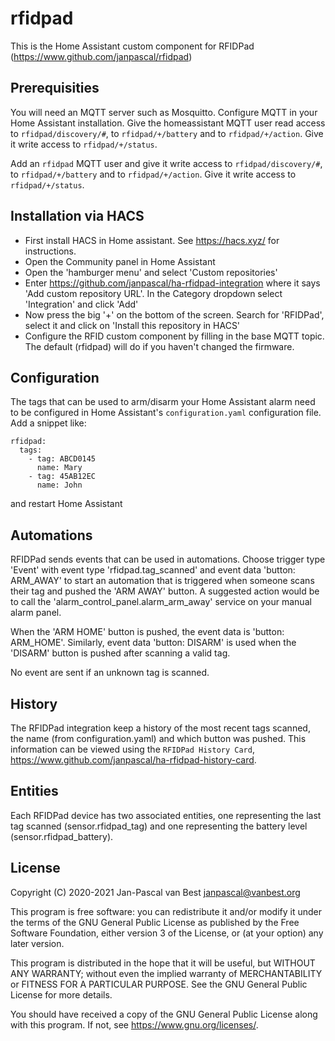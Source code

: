 # rfidpad
This is the Home Assistant custom component for RFIDPad
(https://www.github.com/janpascal/rfidpad)

## Prerequisities
You will need an MQTT server such as Mosquitto. Configure MQTT in your Home
Assistant installation. Give the homeassistant MQTT user read access to
`rfidpad/discovery/#`, to `rfidpad/+/battery` and to `rfidpad/+/action`.
Give it write access to `rfidpad/+/status`.

Add an `rfidpad` MQTT user and give it write access to 
`rfidpad/discovery/#`, to `rfidpad/+/battery` and to `rfidpad/+/action`.
Give it write access to `rfidpad/+/status`.

## Installation via HACS
- First install HACS in Home assistant. See https://hacs.xyz/ for instructions.
- Open the Community panel in Home Assistant
- Open the 'hamburger menu' and select 'Custom repositories'
- Enter https://github.com/janpascal/ha-rfidpad-integration where it says 'Add custom repository URL'. In the Category dropdown select 'Integration' and click 'Add' 
- Now press the big '+' on the bottom of the screen. Search for 'RFIDPad', select it and click on 'Install this repository in HACS'
- Configure the RFID custom component by filling in the base MQTT topic. The default (rfidpad) will do if you haven't changed the firmware.

## Configuration
The tags that can be used to arm/disarm your Home Assistant alarm need to be
configured in Home Assistant's `configuration.yaml` configuration file.
Add a snippet like:

```
rfidpad:
  tags:
    - tag: ABCD0145
      name: Mary
    - tag: 45AB12EC
      name: John
```

and restart Home Assistant

## Automations
RFIDPad sends events that can be used in automations. Choose trigger type
'Event' with event type 'rfidpad.tag_scanned'  and event data 'button: ARM_AWAY'
to start an automation that is triggered when someone scans their tag and pushed
the 'ARM AWAY' button. A suggested action would be to call the
'alarm_control_panel.alarm_arm_away' service on your manual alarm panel.

When the 'ARM HOME' button is pushed, the event data is 'button: ARM_HOME'.
Similarly, event data 'button: DISARM' is used when the 'DISARM' button is
pushed after scanning a valid tag.

No event are sent if an unknown tag is scanned.

## History
The RFIDPad integration keep a history of the most recent tags scanned, the name
(from configuration.yaml) and which button was pushed. This information can be
viewed using the `RFIDPad History Card`,
https://www.github.com/janpascal/ha-rfidpad-history-card.

## Entities
Each RFIDPad device has two associated entities, one representing the last tag
scanned (sensor.rfidpad_tag) and one representing the battery level
(sensor.rfidpad_battery).


## License
Copyright (C) 2020-2021 Jan-Pascal van Best <janpascal@vanbest.org>

This program is free software: you can redistribute it and/or modify
it under the terms of the GNU General Public License as published by
the Free Software Foundation, either version 3 of the License, or
(at your option) any later version.

This program is distributed in the hope that it will be useful,
but WITHOUT ANY WARRANTY; without even the implied warranty of
MERCHANTABILITY or FITNESS FOR A PARTICULAR PURPOSE.  See the
GNU General Public License for more details.

You should have received a copy of the GNU General Public License
along with this program.  If not, see <https://www.gnu.org/licenses/>.

